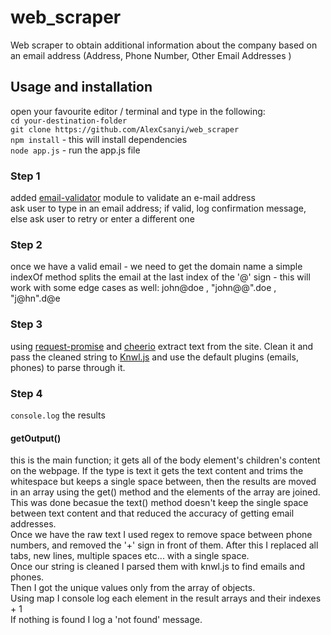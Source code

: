 # web_scraper

Web scraper to obtain additional information about the company based on an email address (Address, Phone Number, Other Email Addresses )

## Usage and installation

open your favourite editor / terminal and type in the following:  
`cd your-destination-folder`  
`git clone https://github.com/AlexCsanyi/web_scraper`  
`npm install` - this will install dependencies  
`node app.js` - run the app.js file

### Step 1

added [email-validator](https://www.npmjs.com/package/email-validator) module to validate an e-mail address  
ask user to type in an email address; if valid, log confirmation message, else ask user to retry or enter a different one

### Step 2

once we have a valid email - we need to get the domain name a simple indexOf method splits the email at the last index of the '@' sign - this will work with some edge cases as well: john\@doe , "john@@".doe , "j@hn".d\@e

### Step 3

using [request-promise](https://github.com/request/request-promise) and [cheerio](https://github.com/cheeriojs/cheerio) extract text from the site. Clean it and pass the cleaned string to [Knwl.js](https://github.com/benhmoore/Knwl.js) and use the default plugins (emails, phones) to parse through it.

### Step 4

`console.log` the results

#### getOutput()

this is the main function; it gets all of the body element's children's content on the webpage. If the type is text it gets the text content and trims the whitespace but keeps a single space between, then the results are moved in an array using the get() method and the elements of the array are joined.  
This was done becasue the text() method doesn't keep the single space between text content and that reduced the accuracy of getting email addresses.  
Once we have the raw text I used regex to remove space between phone numbers, and removed the '+' sign in front of them. After this I replaced all tabs, new lines, multiple spaces etc... with a single space.  
Once our string is cleaned I parsed them with knwl.js to find emails and phones.  
Then I got the unique values only from the array of objects.  
Using map I console log each element in the result arrays and their indexes + 1  
If nothing is found I log a 'not found' message.
